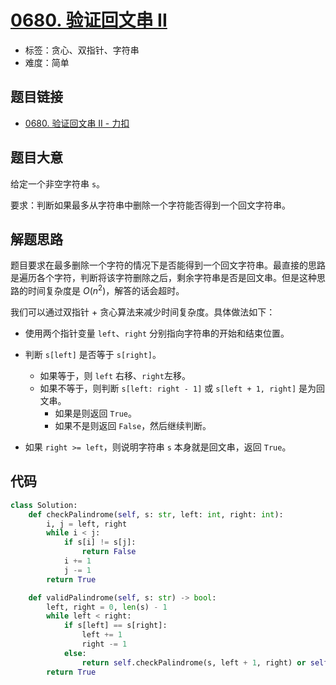# [0680. 验证回文串 II](https://leetcode.cn/problems/valid-palindrome-ii/)

- 标签：贪心、双指针、字符串
- 难度：简单

## 题目链接

- [0680. 验证回文串 II - 力扣](https://leetcode.cn/problems/valid-palindrome-ii/)

## 题目大意

给定一个非空字符串 `s`。

要求：判断如果最多从字符串中删除一个字符能否得到一个回文字符串。

## 解题思路

题目要求在最多删除一个字符的情况下是否能得到一个回文字符串。最直接的思路是遍历各个字符，判断将该字符删除之后，剩余字符串是否是回文串。但是这种思路的时间复杂度是 $O(n^2)$，解答的话会超时。

我们可以通过双指针 + 贪心算法来减少时间复杂度。具体做法如下：

- 使用两个指针变量 `left`、`right` 分别指向字符串的开始和结束位置。

- 判断 `s[left]` 是否等于 `s[right]`。
  - 如果等于，则 `left` 右移、`right`左移。
  - 如果不等于，则判断 `s[left: right - 1]` 或 `s[left + 1, right]` 是为回文串。
    - 如果是则返回 `True`。
    - 如果不是则返回 `False`，然后继续判断。
- 如果 `right >= left`，则说明字符串 `s` 本身就是回文串，返回 `True`。

## 代码

```python
class Solution:
    def checkPalindrome(self, s: str, left: int, right: int):
        i, j = left, right
        while i < j:
            if s[i] != s[j]:
                return False
            i += 1
            j -= 1
        return True

    def validPalindrome(self, s: str) -> bool:
        left, right = 0, len(s) - 1
        while left < right:
            if s[left] == s[right]:
                left += 1
                right -= 1
            else:
                return self.checkPalindrome(s, left + 1, right) or self.checkPalindrome(s, left, right - 1)
        return True
```

